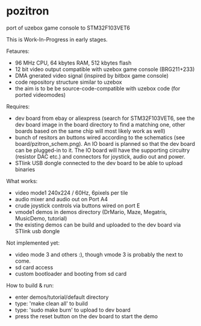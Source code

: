 # pozitron
port of uzebox game console to STM32F103VET6

This is Work-In-Progress in early stages.


Fetaures:
* 96 MHz CPU, 64 kbytes RAM, 512 kbytes flash
* 12 bit video output compatible with uzebox game console (BRG211+233)
* DMA gnerated video signal (inspired by bitbox game console)
* code repository structure similar to uzebox
* the aim is to be be source-code-compatible with uzebox code (for ported videomodes)

Requires:
* dev board from ebay or aliexpress (search for STM32F103VET6, see the dev board image
  in the board directory to find a matching one, other boards based on the same chip
  will most likely work as well)
* bunch of resitors an buttons wired according to the schematics 
  (see board/pzitron_schem.png). An IO board is planned so that the dev board can be
  plugged-in to it. The IO board will have the supporting circuitry (resistor DAC etc.)
  and connectors for joystick, audio out and power. 
* STlink USB dongle connected to the dev board to be able to upload binaries

What works:
* video mode1 240x224 / 60Hz, 6pixels per tile
* audio mixer and audio out on Port A4
* crude joystick controls via buttons wired on port E
* vmode1 demos in demos directory (DrMario, Maze, Megatris, MusicDemo, tutorial)
* the existing demos can be build and uploaded to the dev board via STlink usb dongle 

Not implemented yet:
* video mode 3 and others :), though vmode 3 is probably the next to come.
* sd card access
* custom bootloader and booting from sd card

How to build & run:
* enter demos/tutorial/default directory
* type: 'make clean all' to build
* type: 'sudo make burn' to upload to dev board
* press the reset button on the dev board to start the demo



